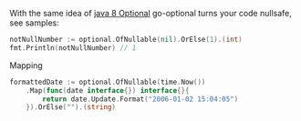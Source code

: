 With the same idea of [java 8 Optional](https://docs.oracle.com/javase/8/docs/api/java/util/Optional.html) go-optional turns your code nullsafe, see samples:

```go
notNullNumber := optional.OfNullable(nil).OrElse(1).(int)
fmt.Println(notNullNumber) // 1
```

Mapping

```go
formattedDate := optional.OfNullable(time.Now())
	.Map(func(date interface{}) interface{}{
		return date.Update.Format("2006-01-02 15:04:05")
	}).OrElse("").(string)
```